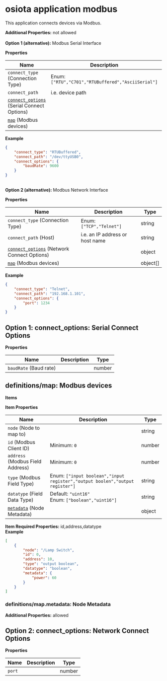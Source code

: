 <a name="root"></a>
# osiota application modbus

This application connects devices via Modbus.


**Additional Properties:** not allowed<br/>
<br>**Option 1 (alternative):** 
Modbus Serial Interface


**Properties**

|Name|Description|Type|
|----|-----------|----|
|`connect_type` (Connection Type)|Enum: `["RTU","C701","RTUBuffered","AsciiSerial"]`<br/>|string|
|`connect_path`|i.e. device path<br/>|string|
|[`connect_options`](#option1connect_options) (Serial Connect Options)||object|
|[`map`](#definitionsmap) (Modbus devices)||object\[\]|

**Example**

```json
{
    "connect_type": "RTUBuffered",
    "connect_path": "/dev/ttyUSB0",
    "connect_options": {
        "baudRate": 9600
    }
}
```


<br>**Option 2 (alternative):** 
Modbus Network Interface


**Properties**

|Name|Description|Type|
|----|-----------|----|
|`connect_type` (Connection Type)|Enum: `["TCP","Telnet"]`<br/>|string|
|`connect_path` (Host)|i.e. an IP address or host name<br/>|string|
|[`connect_options`](#option2connect_options) (Network Connect Options)||object|
|[`map`](#definitionsmap) (Modbus devices)||object\[\]|

**Example**

```json
{
    "connect_type": "Telnet",
    "connect_path": "192.168.1.101",
    "connect_options": {
        "port": 1234
    }
}
```


<a name="option1connect_options"></a>
## Option 1: connect\_options: Serial Connect Options

**Properties**

|Name|Description|Type|
|----|-----------|----|
|`baudRate` (Baud rate)||number|

<a name="definitionsmap"></a>
## definitions/map: Modbus devices

**Items**

**Item Properties**

|Name|Description|Type|
|----|-----------|----|
|`node` (Node to map to)||string|
|`id` (Modbus Client ID)|Minimum: `0`<br/>|number|
|`address` (Modbus Field Address)|Minimum: `0`<br/>|number|
|`type` (Modbus Field Type)|Enum: `["input boolean","input register","output boolen","output register"]`<br/>|string|
|`datatype` (Field Data Type)|Default: `"uint16"`<br/>Enum: `["boolean","uint16"]`<br/>|string|
|[`metadata`](#definitionsmapmetadata) (Node Metadata)||object|

**Item Required Properties:** id,address,datatype<br/>
**Example**

```json
[
    {
        "node": "/Lamp Switch",
        "id": 0,
        "address": 10,
        "type": "output boolean",
        "datatype": "boolean",
        "metadata": {
            "power": 60
        }
    }
]
```

<a name="definitionsmapmetadata"></a>
### definitions/map\.metadata: Node Metadata

**Additional Properties:** allowed<br/>
<a name="option2connect_options"></a>
## Option 2: connect\_options: Network Connect Options

**Properties**

|Name|Description|Type|
|----|-----------|----|
|`port`||number|


